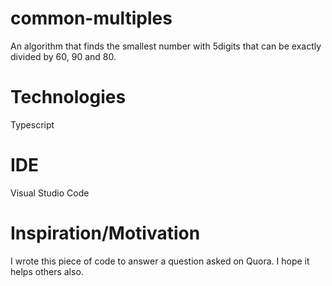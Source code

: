 # common-multiples
An algorithm that finds the smallest number with 5digits that can be exactly divided by 60, 90 and 80.

# Technologies
Typescript

# IDE
Visual Studio Code

# Inspiration/Motivation
I wrote this piece of code to answer a question asked on Quora.
I hope it helps others also.
